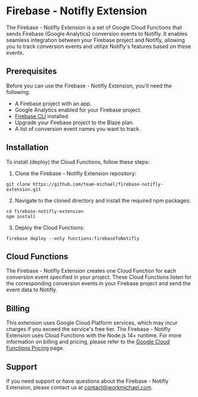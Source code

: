 # Firebase - Notifly Extension

The Firebase - Notifly Extension is a set of Google Cloud Functions that sends Firebase (Google Analytics) conversion events to Notifly. It enables seamless integration between your Firebase project and Notifly, allowing you to track conversion events and utilize Notifly's features based on these events.

## Prerequisites

Before you can use the Firebase - Notifly Extension, you'll need the following:

- A Firebase project with an app.
- Google Analytics enabled for your Firebase project.
- [Firebase CLI](https://firebase.google.com/docs/cli) installed.
- Upgrade your Firebase project to the Blaze plan.
- A list of conversion event names you want to track.

## Installation

To install (deploy) the Cloud Functions, follow these steps:

1. Clone the Firebase - Notifly Extension repository:

```
git clone https://github.com/team-michael/firebase-notifly-extension.git
```

2. Navigate to the cloned directory and install the required npm packages:

```
cd firebase-notifly-extension
npm install
```

3. Deploy the Cloud Functions:

```
firebase deploy --only functions:firebaseToNotifly

```

## Cloud Functions

The Firebase - Notifly Extension creates one Cloud Function for each conversion event specified in your project. These Cloud Functions listen for the corresponding conversion events in your Firebase project and send the event data to Notifly.

## Billing

This extension uses Google Cloud Platform services, which may incur charges if you exceed the service's free tier. The Firebase - Notifly Extension uses Cloud Functions with the Node.js 14+ runtime. For more information on billing and pricing, please refer to the [Google Cloud Functions Pricing](https://cloud.google.com/functions/pricing) page.

## Support

If you need support or have questions about the Firebase - Notifly Extension, please contact us at contact@workmichael.com.

